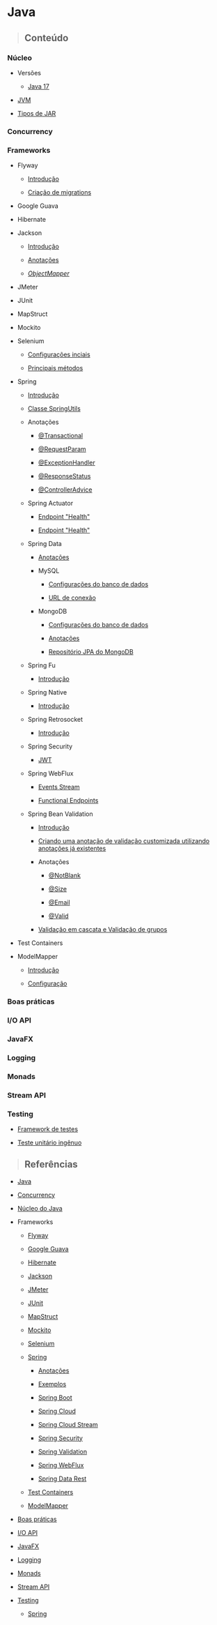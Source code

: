 # Java

> ## **Conteúdo**

### Núcleo

- Versões

  - [Java 17](./core/version/java-17.md)

- [JVM](./core/jvm.md)

- [Tipos de JAR](./core/tipos-de-jar.md)

### Concurrency

### Frameworks

- Flyway

  - [Introdução](./frameworks/flyway/introduction.md)

  - [Criação de migrations](./frameworks/flyway/creating-migrations.md)

- Google Guava

- Hibernate

- Jackson

  - [Introdução](./frameworks/jackson/introduction.md)

  - [Anotações](./frameworks/jackson/annotations.md)

  - [_ObjectMapper_](./frameworks/jackson/object-mapper.md)

- JMeter

- JUnit

- MapStruct

- Mockito

- Selenium

  - [Configurações inciais](./frameworks/selenium/configuracoes-iniciais.md)

  - [Principais métodos](./frameworks/selenium/principais-metodos.md)

- Spring

  - [Introdução](./frameworks/spring/introducao.md)

  - [Classe SpringUtils](./frameworks/spring/spring-utils.md)

  - Anotações

    - [@Transactional](./frameworks/spring/annotations/transactional-annotation.md)

    - [@RequestParam](./frameworks/spring/annotations/requestparam-annotation.md)

    - [@ExceptionHandler](./frameworks/spring/annotations/exceptionhandler-annotation.md)

    - [@ResponseStatus](./frameworks/spring/annotations/responsestatus-annotation.md)

    - [@ControllerAdvice](./frameworks/spring/annotations/controlleradvice-annotation.md)

  - Spring Actuator

    - [Endpoint "Health"](./frameworks/spring/spring-actuator/endpoint-health.md)

    - [Endpoint "Health"](./frameworks/spring/spring-actuator/endpoint-health.md)

  - Spring Data

    - [Anotações](./frameworks/spring/spring-data/annotations.md)

    - MySQL

      - [Configurações do banco de dados](./frameworks/spring/spring-data/mysql/database-configuration.md)

      - [URL de conexão](./frameworks/spring/spring-data/mysql/connection-url.md)

    - MongoDB

      - [Configurações do banco de dados](./frameworks/spring/spring-data/mongodb/database-configuration.md)

      - [Anotações](./frameworks/spring/spring-data/mongodb/annotations.md)

      - [Repositório JPA do MongoDB](./frameworks/spring/spring-data/mongodb/repository.md)

  - Spring Fu

    - [Introdução](./frameworks/spring/spring-fu/introducao.md)

  - Spring Native

    - [Introdução](./frameworks/spring/spring-native/introducao.md)

  - Spring Retrosocket

    - [Introdução](./frameworks/spring/spring-retrosocket/introducao.md)

  - Spring Security

    - [JWT](./frameworks/spring/spring-security/jwt.md)

  - Spring WebFlux

    - [Events Stream](./frameworks/spring/spring-webflux/events-stream.md)

    - [Functional Endpoints](./frameworks/spring/spring-webflux/functional-end-points.md)

  - Spring Bean Validation

    - [Introdução](./frameworks/spring/spring-bean-validation/introduction.md)

    - [Criando uma anotação de validação customizada utilizando anotações já existentes](./frameworks/spring/spring-bean-validation/creating-custom-validation-annotation-using-builtin-annotations.md)

    - Anotações

      - [@NotBlank](./frameworks/spring/spring-bean-validation/annotations/notblank-annotation.md)

      - [@Size](./frameworks/spring/spring-bean-validation/annotations/size-annotation.md)

      - [@Email](./frameworks/spring/spring-bean-validation/annotations/email-annotation.md)

      - [@Valid](./frameworks/spring/spring-bean-validation/annotations/valid-annotation.md)

    - [Validação em cascata e Validação de grupos](./frameworks/spring/spring-bean-validation/cascade-validation-and-group-validation.md)

- Test Containers

- ModelMapper

  - [Introdução](./frameworks/modelmapper/introduction.md)

  - [Configuração](./frameworks/modelmapper/configuration.md)

### Boas práticas

### I/O API

### JavaFX

### Logging

### Monads

### Stream API

### Testing

- [Framework de testes](./testing/framework-de-testes.md)

- [Teste unitário ingênuo](./testing/teste-unitario-ingenuo.md)

> ## **Referências**

- [Java](./references.md)

- [Concurrency](./concurrency/references.md)

- [Núcleo do Java](./core/references.md)

- Frameworks

  - [Flyway](./frameworks/flyway/references.md)

  - [Google Guava](./frameworks/google-guava/references.md)

  - [Hibernate](./frameworks/hibernate/references.md)

  - [Jackson](./frameworks/jackson/references.md)

  - [JMeter](./frameworks/jmeter/references.md)

  - [JUnit](./frameworks/junit/references.md)

  - [MapStruct](./frameworks/mapstruct/references.md)

  - [Mockito](./frameworks/mockito/references.md)

  - [Selenium](./frameworks/selenium/references.md)

  - [Spring](./frameworks/spring/references.md)

    - [Anotações](./frameworks/spring/annotations/references.md)

    - [Exemplos](./frameworks/spring/examples/references.md)

    - [Spring Boot](./frameworks/spring/spring-boot/references.md)

    - [Spring Cloud](./frameworks/spring/spring-cloud/references.md)

    - [Spring Cloud Stream](./frameworks/spring/spring-cloud-stream/references.md)

    - [Spring Security](./frameworks/spring/spring-security/references.md)

    - [Spring Validation](./frameworks/spring/spring-bean-validation/references.md)

    - [Spring WebFlux](./frameworks/spring/spring-webflux/references.md)

    - [Spring Data Rest](./frameworks/spring/spring-data-rest/references.md)

  - [Test Containers](./frameworks/test-containers/references.md)

  - [ModelMapper](./frameworks/modelmapper/references.md)

- [Boas práticas](./good-practice/references.md)

- [I/O API](./io-api/references.md)

- [JavaFX](./javafx/references.md)

- [Logging](./logging/references.md)

- [Monads](./monads/references.md)

- [Stream API](./stream-api/references.md)

- [Testing](./testing/references.md)

  - [Spring](./testing/spring/references.md)
